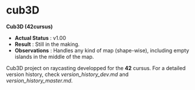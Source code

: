# cub3D

**Cub3D (42cursus)**

- **Actual Status** : v1.00
- **Result**        : Still in the making.
- **Observations**  :
  Handles any kind of map (shape-wise), including empty islands in the middle of the map.

Cub3D project on raycasting developped for the **42** cursus.
For a detailed version history, check *version_history_dev.md* and *version_history_master.md*.